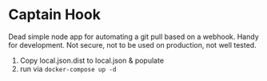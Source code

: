 # Captain Hook

Dead simple node app for automating a git pull based on a webhook. Handy for development.
Not secure, not to be used on production, not well tested.

1. Copy local.json.dist to local.json & populate
2. run via ```docker-compose up -d```
